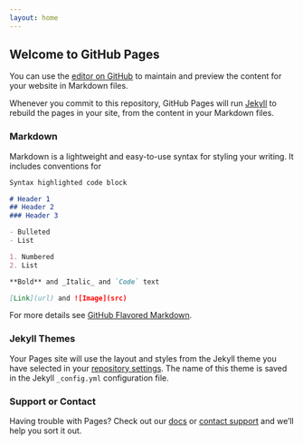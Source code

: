 ```yaml
---
layout: home
---
```


## Welcome to GitHub Pages

You can use the [editor on GitHub](https://github.com/Brunozhon/byder.js/edit/gh-pages/index.md) to maintain and preview the content for your website in Markdown files.

Whenever you commit to this repository, GitHub Pages will run [Jekyll](https://jekyllrb.com/) to rebuild the pages in your site, from the content in your Markdown files.

### Markdown

Markdown is a lightweight and easy-to-use syntax for styling your writing. It includes conventions for

```markdown
Syntax highlighted code block

# Header 1
## Header 2
### Header 3

- Bulleted
- List

1. Numbered
2. List

**Bold** and _Italic_ and `Code` text

[Link](url) and ![Image](src)
```

For more details see [GitHub Flavored Markdown](https://guides.github.com/features/mastering-markdown/).

### Jekyll Themes

Your Pages site will use the layout and styles from the Jekyll theme you have selected in your [repository settings](https://github.com/Brunozhon/byder.js/settings). The name of this theme is saved in the Jekyll `_config.yml` configuration file.

### Support or Contact

Having trouble with Pages? Check out our [docs](https://docs.github.com/categories/github-pages-basics/) or [contact support](https://github.com/contact) and we’ll help you sort it out.
